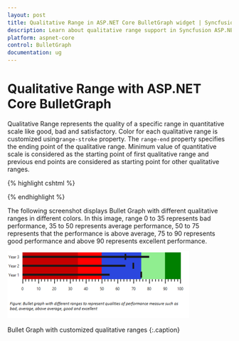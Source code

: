 ```yaml
---
layout: post
title: Qualitative Range in ASP.NET Core BulletGraph widget | Syncfusion
description: Learn about qualitative range support in Syncfusion ASP.NET Core BulletGraph control and more details.
platform: aspnet-core
control: BulletGraph
documentation: ug
---
```


# Qualitative Range with ASP.NET Core BulletGraph

Qualitative Range represents the quality of a specific range in quantitative scale like good, bad and satisfactory. Color for each qualitative range is customized using`range-stroke` property. The `range-end` property specifies the ending point of the qualitative range. Minimum value of quantitative scale is considered as the starting point of first qualitative range and previous end points are considered as starting point for other qualitative ranges. 

{% highlight cshtml %}

<ej-bullet-graph id="Bullets" height="120"  qualitative-range-size="80">
<e-quantitative-scale-settings interval="10" maximum="100" minimum="0">
<e-feature-measures>
<e-feature-measure comparative-measure="75" value="55" category="Year1">
</e-feature-measure>
<e-feature-measure comparative-measure="70" value="65" category="Year2">
</e-feature-measure>
<e-feature-measure comparative-measure="65" value="80" category="Year3">
</e-feature-measure>
</e-feature-measures>
<e-location x="50" y="20"></e-location>
</e-quantitative-scale-settings>
<e-qualitative-ranges>
<e-qualitative-range range-end="35" range-stroke="DarkRed" range-opacity="0.5">
</e-qualitative-range>
<e-qualitative-range range-end="50" range-stroke="Red" range-opacity="1">
</e-qualitative-range>
<e-qualitative-range range-end="75" range-stroke="Blue" range-opacity="0.7">
</e-qualitative-range>
<e-qualitative-range range-end="90" range-stroke="LightGreen" range-opacity="1">
</e-qualitative-range>
<e-qualitative-range range-end="100" range-stroke="Green" range-opacity="1">
</e-qualitative-range>
</e-qualitative-ranges>  
</ej-bullet-graph>

{% endhighlight %}

The following screenshot displays Bullet Graph with different qualitative ranges in different colors. In this image, range 0 to 35 represents bad performance, 35 to 50 represents average performance, 50 to 75 represents that the performance is above average, 75 to 90 represents good performance and above 90 represents excellent performance.

![Visual representation of Bullet Graph with different ranges and different colors in ASP.NET Core](Qualitative-Range_images/Qualitative-Range_img1.png)

Bullet Graph with customized qualitative ranges
{:.caption}

